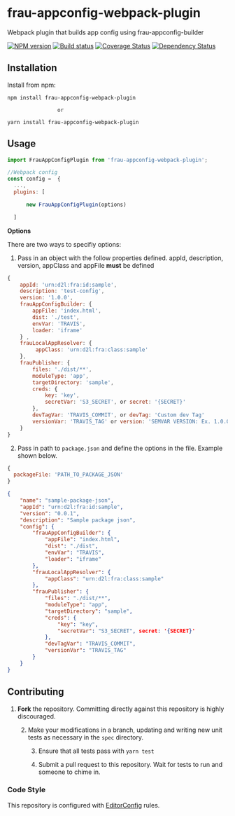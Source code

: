 # frau-appconfig-webpack-plugin
Webpack plugin that builds app config using frau-appconfig-builder

[![NPM version][npm-image]][npm-url]
[![Build status][ci-image]][ci-url]
[![Coverage Status][coverage-image]][coverage-url]
[![Dependency Status][dependencies-image]][dependencies-url]

## Installation

Install from npm:

```shell
npm install frau-appconfig-webpack-plugin

                or

yarn install frau-appconfig-webpack-plugin
```

## Usage

```js
import FrauAppConfigPlugin from 'frau-appconfig-webpack-plugin';

//Webpack config
const config =  {
  ...,
  plugins: [

      new FrauAppConfigPlugin(options)

  ]
```

__Options__

There are two ways to specifiy options:

1. Pass in an object with the follow properties defined. appId, description, version, appClass and appFile __must__ be defined

```js
{
    appId: 'urn:d2l:fra:id:sample',
    description: 'test-config',
    version: '1.0.0',
    frauAppConfigBuilder: {
        appFile: 'index.html',
        dist: './test',
        envVar: 'TRAVIS',
        loader: 'iframe'
    } ,
    frauLocalAppResolver: {
         appClass: 'urn:d2l:fra:class:sample'
    },
    frauPublisher: {
        files: './dist/**',
        moduleType: 'app',
        targetDirectory: 'sample',
        creds: {
            key: 'key',
            secretVar: 'S3_SECRET', or secret: '{SECRET}'
        },
        devTagVar: 'TRAVIS_COMMIT', or devTag: 'Custom dev Tag'
        versionVar: 'TRAVIS_TAG' or version: 'SEMVAR VERSION: Ex. 1.0.0'
    }
}
```

2. Pass in path to `package.json` and define the options in the file. Example shown below.

```js
{
  packageFile: 'PATH_TO_PACKAGE_JSON'
}
```
```json
{
    "name": "sample-package-json",
    "appId": "urn:d2l:fra:id:sample",
    "version": "0.0.1",
    "description": "Sample package json",
    "config": {
        "frauAppConfigBuilder": {
            "appFile": "index.html",
            "dist": "./dist",
            "envVar": "TRAVIS",
            "loader": "iframe"
        },
        "frauLocalAppResolver": {
            "appClass": "urn:d2l:fra:class:sample"
        },
        "frauPublisher": {
            "files": "./dist/**",
            "moduleType": "app",
            "targetDirectory": "sample",
            "creds": {
                "key": "key",
                "secretVar": "S3_SECRET", secret: '{SECRET}'
            },
            "devTagVar": "TRAVIS_COMMIT",
            "versionVar": "TRAVIS_TAG"
        }
    }
}
```
## Contributing

1. **Fork** the repository. Committing directly against this repository is
   highly discouraged.

   2. Make your modifications in a branch, updating and writing new unit tests
      as necessary in the `spec` directory.

      3. Ensure that all tests pass with `yarn test`

      4. Submit a pull request to this repository. Wait for tests to run and someone
         to chime in.

### Code Style

This repository is configured with [EditorConfig][EditorConfig] rules.


[npm-url]: https://www.npmjs.org/package/frau-appconfig-webpack-plugin
[npm-image]: https://img.shields.io/npm/v/frau-appconfig-webpack-plugin.svg
[ci-url]: https://travis-ci.org/Brightspace/frau-appconfig-webpack-plugin
[ci-image]: https://img.shields.io/travis-ci/Brightspace/frau-appconfig-webpack-plugin.svg
[coverage-url]: https://coveralls.io/r/Brightspace/frau-appconfig-webpack-plugin?branch=master
[coverage-image]: https://img.shields.io/coveralls/Brightspace/frau-appconfig-webpack-plugin.svg
[dependencies-url]: https://david-dm.org/brightspace/frau-appconfig-webpack-plugin
[dependencies-image]: https://img.shields.io/david/Brightspace/frau-appconfig-webpack-plugin.svg
[EditorConfig]: http://editorconfig.org/
